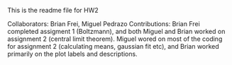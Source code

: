 This is the readme file for HW2

Collaborators: Brian Frei, Miguel Pedrazo
Contributions: Brian Frei completed assigment 1 (Boltzmann), and both Miguel and Brian worked on assignment 2 (central limit theorem). Miguel wored on most of the coding for assignment 2 (calculating means, gaussian fit etc), and Brian worked primarily on the plot labels and descriptions.

